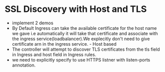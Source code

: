 # SSL Discovery with Host and TLS
- implement 2 demos
- By Default Ingress can take the available certificate for the host name we gave i.e automatically it will take that certificate and associate with the ingress service(loadbalancer).We explecitly don't need to give certificate arn in the ingress service. - Host based
- The controller will attempt to discover TLS certificates from the tls field in Ingress and host field in Ingress rules.
- we need to explicitly specify to use HTTPS listner with listen-ports annotation.